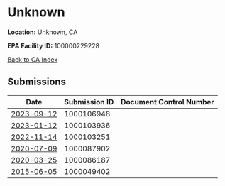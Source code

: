 # Unknown

**Location:** Unknown, CA

**EPA Facility ID:** 100000229228

[Back to CA Index](../../index.md)

## Submissions

| Date | Submission ID | Document Control Number |
|------|--------------|-------------------------|
| [2023-09-12](submissions/1000106948.md) | 1000106948 |  |
| [2023-01-12](submissions/1000103936.md) | 1000103936 |  |
| [2022-11-14](submissions/1000103251.md) | 1000103251 |  |
| [2020-07-09](submissions/1000087902.md) | 1000087902 |  |
| [2020-03-25](submissions/1000086187.md) | 1000086187 |  |
| [2015-06-05](submissions/1000049402.md) | 1000049402 |  |
